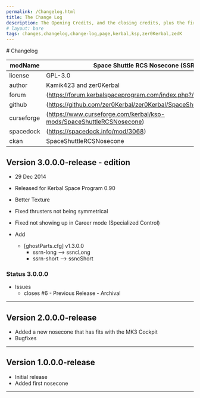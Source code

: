 ```yaml
---
permalink: /Changelog.html
title: The Change Log
description: The Opening Credits, and the closing credits, plus the first of two (or is three) end credit scenes
# layout: bare
tags: changes,changelog,change-log,page,kerbal,ksp,zer0Kerbal,zedK
---
```


<!-- 
hdr-changelog.md v1.0.0.0
SpaceShuttleRCSNosecone
created: 13 May 2022
updated:
CC BY-ND 4.0 by zer0Kerbal
--># Changelog  
  
| modName    | Space Shuttle RCS Nosecone (SSRN)                                    |
| ---------- | -------------------------------------------------------------------- |
| license    | GPL-3.0                                                              |
| author     | Kamik423 and zer0Kerbal                                              |
| forum      | (https://forum.kerbalspaceprogram.com/index.php?/topic/209188-*/)    |
| github     | (https://github.com/zer0Kerbal/zer0Kerbal/SpaceShuttleRCSNosecone)   |
| curseforge | (https://www.curseforge.com/kerbal/ksp-mods/SpaceShuttleRCSNosecone) |
| spacedock  | (https://spacedock.info/mod/3068)                                    |
| ckan       | SpaceShuttleRCSNosecone                                              |

## Version 3.0.0.0-release - <Thank you Kamik423> edition

* 29 Dec 2014
* Released for Kerbal Space Program 0.90

* Better Texture
* Fixed thrusters not being symmetrical
* Fixed not showing up in Career mode (Specialized Control)

* Add
  * [ghostParts.cfg] v1.3.0.0
    * ssrn-long --> ssncLong
    * ssrn-short --> ssncShort

### Status 3.0.0.0

* Issues
  * closes #6 - Previous Release - Archival

---

## Version 2.0.0.0-release

* Added a new nosecone that has fits with the MK3 Cockpit
* Bugfixes

---

## Version 1.0.0.0-release

* Initial release
* Added first nosecone

---
